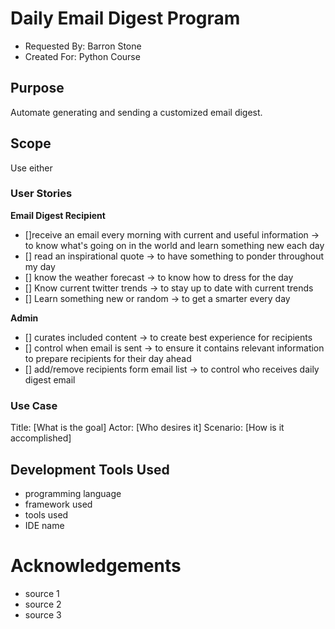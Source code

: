 # Daily Email Digest Program
- Requested By: Barron Stone
- Created For: Python Course

## Purpose
Automate generating and sending a customized email digest.

## Scope
Use either

### User Stories
**Email Digest Recipient**
- []receive an email every morning with current and useful information -> to know what's going on in the world and learn something new each day
- [] read an inspirational quote ->  to have something to ponder throughout my day
- [] know the weather forecast -> to know how to dress for the day
- [] Know current twitter trends -> to stay up to date with current trends
- [] Learn something new or random -> to get a smarter every day

**Admin**
- [] curates included content -> to create best experience for recipients
- [] control when email is sent -> to ensure it contains relevant information to prepare recipients for their day ahead
- [] add/remove recipients form email list -> to control who receives daily digest email

### Use Case
Title: [What is the goal]
Actor: [Who desires it]
Scenario: [How is it accomplished]

## Development Tools Used
- programming language
- framework used
- tools used
- IDE name
<!-- Include any type of relevant technology used/need to use to create project. -->

# Acknowledgements
- source 1
- source 2
- source 3
<!-- Include all other revelant website, or resources, used to research project details -->
